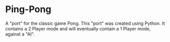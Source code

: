 # Ping-Pong
A "port" for the classic game Pong. This "port" was created using Python. It contains a 2 Player mode and will eventually contain a 1 Player mode, against a "AI".
